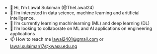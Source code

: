 - 👋 Hi, I’m Lawal Sulaiman (@TheLawal24)
- 👀 I’m interested in data science, machine learning and aritificial intelligence.
- 🌱 I’m currently learning machinlearning (ML) and deep learning (DL)
- 💞️ I’m looking to collaborate on ML and AI applications on engineering applications
- 📫 How to reach me lawal2401@gmail.com or lawal.sulaiman17@kwasu.edu.ng 

<!---
TheLawal24/TheLawal24 is a ✨ special ✨ repository because its `README.md` (this file) appears on your GitHub profile.
You can click the Preview link to take a look at your changes.
--->

